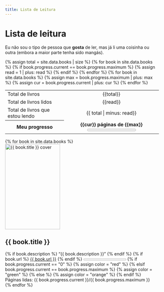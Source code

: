 ```yaml
---
title: Lista de Leitura
---
```

<hgroup>
  <h1>Lista de leitura</h1>
  <p>
    Eu não sou o tipo de pessoa que <b>gosta</b> de ler, mas
    já li uma coisinha ou outra (embora a maior parte tenha
    sido mangás).
  </p>
</hgroup>
<table>
    <tbody>
        <tr>
            <td>Total de livros</td>
            {% assign total = site.data.books | size %}
            <td style="text-align: center">{{total}}</td>
        </tr>
        <tr>
            <td>Total de livros lidos</td>
            {% for book in site.data.books %}
                {% if book.progress.current == book.progress.maximum %}
                    {% assign read = 1 | plus: read %}
                {% endif %}
            {% endfor %}
            <td style="text-align: center">{{read}}</td>
        </tr>
        <tr>
            <td>Total de livros que estou lendo</td>
            <td style="text-align: center">{{ total | minus: read}}</td>
        </tr>
        <tr>
            <th>Meu progresso</th>
            {% for book in site.data.books %}
                {% assign max = book.progress.maximum | plus: max %}
                {% assign cur = book.progress.current | plus: cur %}
            {% endfor %}
            <th class="book" style="border: none; text-align: center">
            {{cur}} páginas de {{max}}
            <progress value="{{cur}}" max="{{max}}"></progress></th>
        </tr>
    </tbody>
</table>
<div class="book_shelf">
{% for book in site.data.books %}
<div class="book" id="{{ book.title | slugify }}">
    <a href="#{{ book.title | slugify }}">
    <img
        loading="lazy"
        alt="{{ book.title }} cover"
        width="180"
        height="280"
        src="/assets/img/books/{{ book.cover }}">
    </a>
    <hgroup class="book_info">
        <h2>
            {{ book.title }}
        </h2>
        {% if book.description %}
            <q>{{ book.description }}</q>
        {% endif %}
        {% if book.url %}
            <a href="{{ book.url }}" target="_blank">{{ book.url }}</a>
        {% endif %}
        <progress
            value="{{ book.progress.current }}"
            max="{{ book.progress.maximum }}"
        ></progress>
        {% if book.progress.current == "0" %}
            {% assign color = "red" %}
        {% elsif book.progress.current == book.progress.maximum %}
            {% assign color = "green" %}
        {% else %}
            {% assign color = "orange" %}
        {% endif %}
        <div
          class="progress"
          style="background-color:   var(--{{color}});"
          >Páginas lidas: {{ book.progress.current }}/{{ book.progress.maximum }}</div>
    </hgroup>
</div>
{% endfor %}
</div>
